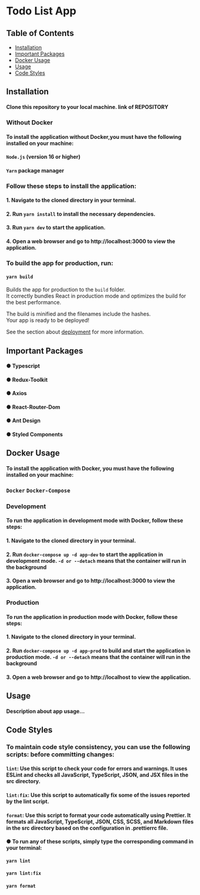 # Todo List App

## Table of Contents
- [Installation](#installation)
- [Important Packages](#important-packages)
- [Docker Usage](#docker-usage)
- [Usage](#usage)
- [Code Styles](#code-styles)

## Installation

#### Clone this repository to your local machine. link of REPOSITORY

### Without Docker

#### To install the application without Docker,you must have the following installed on your machine:

#### `Node.js` (version 16 or higher)
#### `Yarn` package manager
### Follow these steps to install the application:

#### 1. Navigate to the cloned directory in your terminal.
#### 2. Run `yarn install` to install the necessary dependencies.
#### 3. Run `yarn dev` to start the application.
#### 4. Open a web browser and go to http://localhost:3000 to view the application.

### To build the app for production, run:
#### `yarn build`

Builds the app for production to the `build` folder.\
It correctly bundles React in production mode and optimizes the build for the best performance.

The build is minified and the filenames include the hashes.\
Your app is ready to be deployed!

See the section about [deployment](https://facebook.github.io/create-react-app/docs/deployment) for more information.

## Important Packages

#### ● Typescript
#### ● Redux-Toolkit
#### ● Axios
#### ● React-Router-Dom
#### ● Ant Design
#### ● Styled Components


## Docker Usage

#### To install the application with Docker, you must have the following installed on your machine:

### `Docker` `Docker-Compose`

### Development
#### To run the application in development mode with Docker, follow these steps:

#### 1. Navigate to the cloned directory in your terminal.
#### 2. Run `docker-compose up -d app-dev` to start the application in development mode. `-d or --detach` means that the container will run in the background
#### 3. Open a web browser and go to http://localhost:3000 to view the application.

### Production
#### To run the application in production mode with Docker, follow these steps:

#### 1. Navigate to the cloned directory in your terminal.
#### 2. Run `docker-compose up -d app-prod` to build and start the application in production mode. `-d or --detach` means that the container will run in the background
#### 3. Open a web browser and go to http://localhost to view the application.

## Usage

#### Description about app usage...

## Code Styles
### To maintain code style consistency, you can use the following scripts: before committing changes:

#### `lint`: Use this script to check your code for errors and warnings. It uses ESLint and checks all JavaScript, TypeScript, JSON, and JSX files in the src directory.
#### `lint:fix`: Use this script to automatically fix some of the issues reported by the lint script.
#### `format`: Use this script to format your code automatically using Prettier. It formats all JavaScript, TypeScript, JSON, CSS, SCSS, and Markdown files in the src directory based on the configuration in .prettierrc file.

#### ● To run any of these scripts, simply type the corresponding command in your terminal:

#### `yarn lint`
#### `yarn lint:fix`
#### `yarn format`